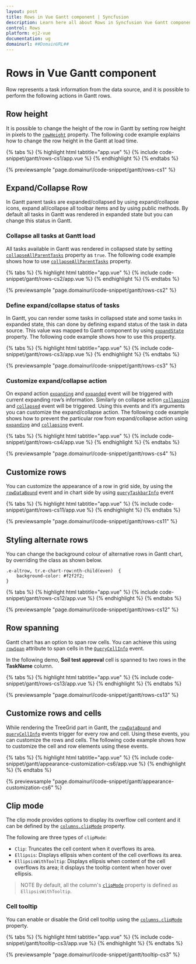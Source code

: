 ```yaml
---
layout: post
title: Rows in Vue Gantt component | Syncfusion
description: Learn here all about Rows in Syncfusion Vue Gantt component of Syncfusion Essential JS 2 and more.
control: Rows 
platform: ej2-vue
documentation: ug
domainurl: ##DomainURL##
---
```


# Rows in Vue Gantt component

Row represents a task information from the data source, and it is possible to perform the following actions in Gantt rows.

## Row height

It is possible to change the height of the row in Gantt by setting row height in pixels to the [`rowHeight`](https://ej2.syncfusion.com/vue/documentation/api/gantt/#rowheight) property. The following code example explains how to change the row height in the Gantt at load time.

{% tabs %}
{% highlight html tabtitle="app.vue" %}
{% include code-snippet/gantt/rows-cs1/app.vue %}
{% endhighlight %}
{% endtabs %}
        
{% previewsample "page.domainurl/code-snippet/gantt/rows-cs1" %}

## Expand/Collapse Row

In Gantt parent tasks are expanded/collapsed by using expand/collapse icons, expand all/collapse all toolbar items and by using public methods. By default all tasks in Gantt was rendered in expanded state but you can change this status in Gantt.

### Collapse all tasks at Gantt load

All tasks available in Gantt was rendered in collapsed state by setting [`collapseAllParentTasks`](https://ej2.syncfusion.com/vue/documentation/api/gantt/#collapseallparenttasks) property as `true`. The following code example shows how to use [`collapseAllParentTasks`](https://ej2.syncfusion.com/vue/documentation/api/gantt/#collapseallparenttasks) property.

{% tabs %}
{% highlight html tabtitle="app.vue" %}
{% include code-snippet/gantt/rows-cs2/app.vue %}
{% endhighlight %}
{% endtabs %}
        
{% previewsample "page.domainurl/code-snippet/gantt/rows-cs2" %}

### Define expand/collapse status of tasks

In Gantt, you can render some tasks in collapsed state and some tasks in expanded state, this can done by defining expand status of the task in data source. This value was mapped to Gantt component by using [`expandState`](https://ej2.syncfusion.com/vue/documentation/api/gantt/taskFields/#expandstate) property. The following code example shows how to use this property.

{% tabs %}
{% highlight html tabtitle="app.vue" %}
{% include code-snippet/gantt/rows-cs3/app.vue %}
{% endhighlight %}
{% endtabs %}
        
{% previewsample "page.domainurl/code-snippet/gantt/rows-cs3" %}

### Customize expand/collapse action

On expand action [`expanding`](https://ej2.syncfusion.com/vue/documentation/api/gantt/#expanding) and [`expanded`](https://ej2.syncfusion.com/vue/documentation/api/gantt/#expanded) event will be triggered with current expanding row’s information. Similarly on collapse action [`collapsing`](https://ej2.syncfusion.com/vue/documentation/api/gantt/#collapsing) and [`collapsed`](https://ej2.syncfusion.com/vue/documentation/api/gantt/#collapsed) event will be triggered. Using this events and it’s arguments you can customize the expand/collapse action. The following code example shows how to prevent the particular row from expand/collapse action using [`expanding`](https://ej2.syncfusion.com/vue/documentation/api/gantt/#expanding) and [`collapsing`](https://ej2.syncfusion.com/vue/documentation/api/gantt/#collapsing) event.

{% tabs %}
{% highlight html tabtitle="app.vue" %}
{% include code-snippet/gantt/rows-cs4/app.vue %}
{% endhighlight %}
{% endtabs %}
        
{% previewsample "page.domainurl/code-snippet/gantt/rows-cs4" %}

## Customize rows

You can customize the appearance of a row in grid side, by using the [`rowDataBound`](https://ej2.syncfusion.com/vue/documentation/api/gantt/#rowdatabound) event and in chart side by using [`queryTaskbarInfo`](https://ej2.syncfusion.com/vue/documentation/api/gantt/#querytaskbarinfo) event

{% tabs %}
{% highlight html tabtitle="app.vue" %}
{% include code-snippet/gantt/rows-cs11/app.vue %}
{% endhighlight %}
{% endtabs %}
        
{% previewsample "page.domainurl/code-snippet/gantt/rows-cs11" %}

## Styling alternate rows

 You can change the background colour of alternative rows in Gantt chart, by overriding the class as shown below.

```
.e-altrow, tr.e-chart-row:nth-child(even)  {
    background-color: #f2f2f2;
}
```

{% tabs %}
{% highlight html tabtitle="app.vue" %}
{% include code-snippet/gantt/rows-cs12/app.vue %}
{% endhighlight %}
{% endtabs %}
        
{% previewsample "page.domainurl/code-snippet/gantt/rows-cs12" %}

## Row spanning

Gantt chart has an option to span row cells. You can achieve this using [`rowSpan`](https://ej2.syncfusion.com/vue/documentation/api/gantt/queryCellInfoEventArgs/#rowspan) attribute to span cells in the [`QueryCellInfo`](https://ej2.syncfusion.com/vue/documentation/api/gantt/queryCellInfoEventArgs) event.

In the following demo, **Soil test approval** cell is spanned to two rows in the **TaskName** column.

{% tabs %}
{% highlight html tabtitle="app.vue" %}
{% include code-snippet/gantt/rows-cs13/app.vue %}
{% endhighlight %}
{% endtabs %}
        
{% previewsample "page.domainurl/code-snippet/gantt/rows-cs13" %}

## Customize rows and cells

While rendering the TreeGrid part in Gantt, the [`rowDataBound`](https://ej2.syncfusion.com/vue/documentation/api/gantt/#rowdatabound) and [`queryCellInfo`](https://ej2.syncfusion.com/vue/documentation/api/gantt/#querycellinfo) events trigger for every row and cell. Using these events, you can customize the rows and cells. The following code example shows how to customize the cell and row elements using these events.

{% tabs %}
{% highlight html tabtitle="app.vue" %}
{% include code-snippet/gantt/appearance-customization-cs6/app.vue %}
{% endhighlight %}
{% endtabs %}
        
{% previewsample "page.domainurl/code-snippet/gantt/appearance-customization-cs6" %}

## Clip mode

The clip mode provides options to display its overflow cell content and it can be defined by the [`columns.clipMode`](https://ej2.syncfusion.com/vue/documentation/api/gantt/column/#clipmode) property.

The following are three types of `clipMode`:

* `Clip`: Truncates the cell content when it overflows its area.
* `Ellipsis`: Displays ellipsis when content of the cell overflows its area.
* `EllipsisWithTooltip`: Displays ellipsis when content of the cell overflows its area; it displays the tooltip content when hover over ellipsis.

> NOTE
> By default, all the column's [`clipMode`](https://ej2.syncfusion.com/vue/documentation/api/gantt/column/#clipmode) property is defined as `EllipsisWithTooltip`.

### Cell tooltip

You can enable or disable the Grid cell tooltip using the [`columns.clipMode`](https://ej2.syncfusion.com/vue/documentation/api/gantt/column/#clipmode) property.

{% tabs %}
{% highlight html tabtitle="app.vue" %}
{% include code-snippet/gantt/tooltip-cs3/app.vue %}
{% endhighlight %}
{% endtabs %}
        
{% previewsample "page.domainurl/code-snippet/gantt/tooltip-cs3" %}
